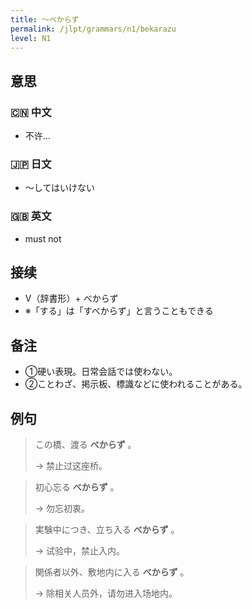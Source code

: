 ```yaml
---
title: 〜べからず
permalink: /jlpt/grammars/n1/bekarazu
level: N1
---
```


## 意思

### 🇨🇳 中文

- 不许...

### 🇯🇵 日文

- 〜してはいけない

### 🇬🇧 英文

- must not

## 接续

- V（辞書形）+ べからず
- ※「する」は「すべからず」と言うこともできる

## 备注

- ①硬い表現。日常会話では使わない。
- ②ことわざ、掲示板、標識などに使われることがある。

## 例句

> この橋、渡る **べからず** 。
>
> → 禁止过这座桥。

> 初心忘る **べからず** 。
>
> → 勿忘初衷。

> 実験中につき、立ち入る **べからず** 。
>
> → 试验中，禁止入内。

> 関係者以外、敷地内に入る **べからず** 。
>
> → 除相关人员外，请勿进入场地内。

